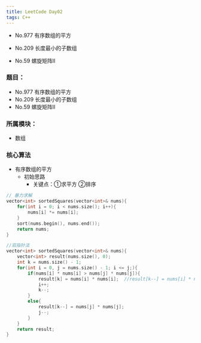 ```yaml
---
title: LeetCode Day02
tags: C++
---
```

- No.977 有序数组的平方
- No.209 长度最小的子数组

- No.59  螺旋矩阵II
<!--more-->
### 题目：
 - No.977 有序数组的平方
 - No.209 长度最小的子数组
 - No.59  螺旋矩阵Ⅱ 

### 所属模块：
 - 数组

### 核心算法
  - 有序数组的平方
    - 初始思路
      - 关键点：①求平方 ②排序 

```cpp
// 暴力求解
vector<int> sortedSquares(vector<int>& nums){
    for(int i = 0; i < nums.size(); i++){
        nums[i] *= nums[i];
    }
    sort(nums.begin(), nums.end());
    return nums;
}

//双指针法
vector<int> sortedSquares(vector<int>& nums){
    vector<int> result(nums.size(), 0);
    int k = nums.size() - 1;
    for(int i = 0, j = nums.size() - 1; i <= j;){
        if(nums[i] * nums[i] > nums[j] * nums[j]){
            result[k] = nums[i] * nums[i];  //result[k--] = nums[i] * nums[i];
            i++;
            k--;
        }
        else{
            result[k--] = nums[j] * nums[j];
            j--;
        }
    }
    return result;
}
```



